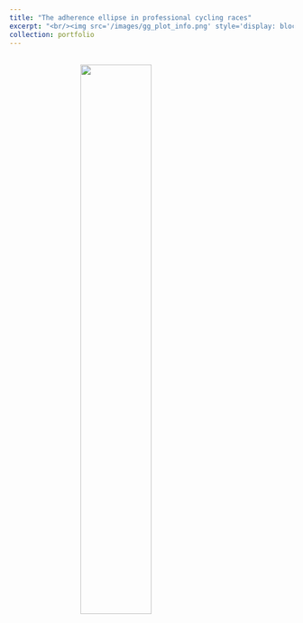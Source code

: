 ```yaml
---
title: "The adherence ellipse in professional cycling races"
excerpt: "<br/><img src='/images/gg_plot_info.png' style='display: block; margin-left: auto; margin-right: auto; width: 50%;'>"
collection: portfolio
---
```


<br/><img src='/images/gg_plot_info.png' style='display: block; margin-left: auto; margin-right: auto; width: 50%;'>
